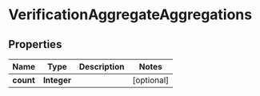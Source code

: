 

# VerificationAggregateAggregations

## Properties

Name | Type | Description | Notes
------------ | ------------- | ------------- | -------------
**count** | **Integer** |  |  [optional]



